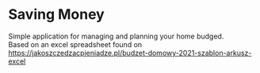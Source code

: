 # Saving Money

Simple application for managing and planning your home budged.  
Based on an excel spreadsheet found on https://jakoszczedzacpieniadze.pl/budzet-domowy-2021-szablon-arkusz-excel 

